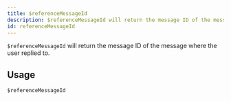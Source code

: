 ```yaml
---
title: $referenceMessageId
description: $referenceMessageId will return the message ID of the message where the user replied to.
id: referenceMessageId
---
```


`$referenceMessageId` will return the message ID of the message where the user replied to.

## Usage

```aoi
$referenceMessageId
```
